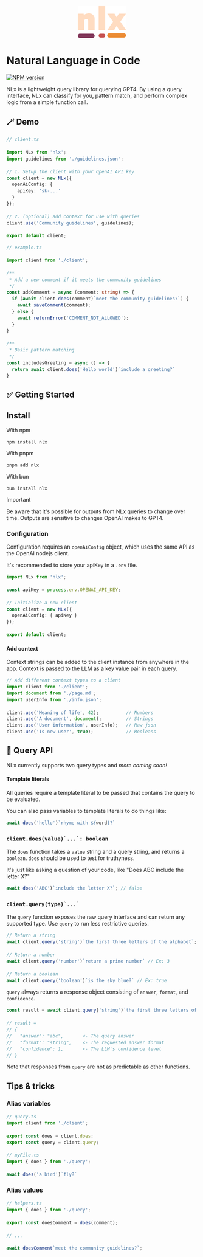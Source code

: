 <p align="center">
  <a href="https://fingerprint.com">
    <picture>
      <source media="(prefers-color-scheme: dark)" srcset="resources/logo-light.svg" />
      <source media="(prefers-color-scheme: light)" srcset="resources/logo-dark.svg" />
      <img src="resources/logo-dark.svg" alt="NLx logo" width="128px" />
    </picture>
  </a>
</p>

# Natural Language in Code

[![NPM version](https://img.shields.io/npm/v/nlx.svg)](https://npmjs.org/package/nlx)

NLx is a lightweight query library for querying GPT4. By using a query interface, NLx can classify for you, pattern match, and perform complex logic from a simple function call.

## 🪄 Demo

```ts
// client.ts

import NLx from 'nlx';
import guidelines from './guidelines.json';

// 1. Setup the client with your OpenAI API key
const client = new NLx({
  openAiConfig: {
    apiKey: 'sk-...'
  }
});

// 2. (optional) add context for use with queries
client.use('Community guidelines', guidelines);

export default client;
```

```ts
// example.ts

import client from './client';

/**
 * Add a new comment if it meets the community guidelines
 */
const addComment = async (comment: string) => {
  if (await client.does(comment)`meet the community guidelines?`) {
    await saveComment(comment);
  } else {
    await returnError('COMMENT_NOT_ALLOWED');
  }
}

/**
 * Basic pattern matching
 */
const includesGreeting = async () => {
  return await client.does('Hello world')`include a greeting?`
}
```


## ️✅ Getting Started

## Install 
With npm

```
npm install nlx
```
With pnpm

```
pnpm add nlx
```
With bun

```
bun install nlx
```

> [!IMPORTANT]  
> Be aware that it's possible for outputs from NLx queries to change over time. Outputs are sensitive to changes OpenAI makes to GPT4.

### Configuration 
Configuration requires an `openAiConfig` object, which uses the same API as the OpenAI nodejs client. 

It's recommended to store your apiKey in a `.env` file.

```ts
import NLx from 'nlx';

const apiKey = process.env.OPENAI_API_KEY;

// Initialize a new client
const client = new NLx({
  openAiConfig: { apiKey }
});

export default client;
```

#### Add context
Context strings can be added to the client instance from anywhere in the app. Context is passed to the LLM as a key value pair in each query.

```ts
// Add different context types to a client
import client from './client';
import document from './page.md';
import userInfo from './info.json';

client.use('Meaning of life', 42);          // Numbers
client.use('A document', document);         // Strings
client.use('User information', userInfo);   // Raw json
client.use('Is new user', true);            // Booleans
```

## 🌟 Query API
NLx currently supports two query types and *more coming soon!*

#### Template literals
All queries require a template literal to be passed that contains the query to be evaluated.

You can also pass variables to template literals to do things like: 
```ts
await does('hello')`rhyme with ${word}?`
```

### ``client.does(value)`...`: boolean ``
The `does` function takes a `value` string and a query string, and returns a `boolean`. `does` should be used to test for truthyness. 

It's just like asking a question of your code, like "Does ABC include the letter X?"

```ts 
await does('ABC')`include the letter X?`; // false
```

### ``client.query(type)`...` ``
The `query` function exposes the raw query interface and can return any supported type. Use `query` to run less restrictive queries.

```ts
// Return a string
await client.query('string')`the first three letters of the alphabet`; // Ex: "abc"

// Return a number
await client.query('number')`return a prime number` // Ex: 3

// Return a boolean
await client.query('boolean')`is the sky blue?` // Ex: true
```

`query` always returns a response object consisting of `answer`, `format`, and `confidence`.

```ts
const result = await client.query('string')`the first three letters of the alphabet`;

// result = 
// {
//   "answer": "abc",       <- The query answer
//   "format": "string",    <- The requested answer format
//   "confidence": 1,       <- The LLM's confidence level
// }
```

Note that responses from `query` are not as predictable as other functions.

## Tips & tricks

### Alias variables
```ts
// query.ts
import client from './client';

export const does = client.does;
export const query = client.query;

// myFile.ts
import { does } from './query';

await does('a bird')`fly?`
```

### Alias values
```ts
// helpers.ts
import { does } from './query';

export const doesComment = does(comment);

// ...

await doesComment`meet the community guidelines?`;
```
